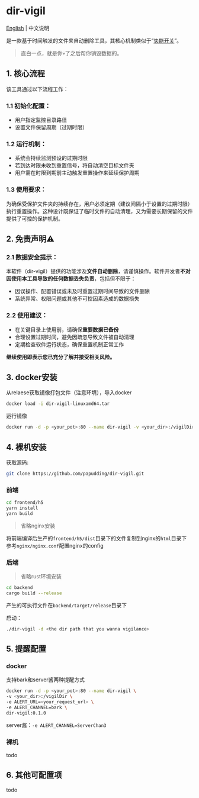 # dir-vigil
[English](README.md) | 中文说明

是一款基于时间触发的文件夹自动删除工具，其核心机制类似于“[失能开关](https://baike.baidu.com/item/%E5%A4%B1%E8%83%BD%E5%BC%80%E5%85%B3/22694753)”。
> 直白一点，就是你💀了之后帮你销毁数据的。

## 1. 核心流程
该工具通过以下流程工作：

### 1.1 初始化配置：
- 用户指定监控目录路径
- 设置文件保留周期（过期时限）

### 1.2 运行机制：
- 系统会持续监测预设的过期时限
- 若到达时限未收到重置信号，将自动清空目标文件夹
- 用户需在时限到期前主动触发重置操作来延续保护周期

### 1.3 使用要求：
为确保受保护文件夹的持续存在，用户必须定期（建议间隔小于设置的过期时限）执行重置操作。这种设计既保证了临时文件的自动清理，又为需要长期保留的文件提供了可控的保护机制。

## 2. 免责声明⚠️
### 2.1 数据安全提示：
本软件（dir-vigil）提供的功能涉及**文件自动删除**，请谨慎操作。软件开发者**不对因使用本工具导致的任何数据丢失负责**，包括但不限于：

- 因误操作、配置错误或未及时重置过期时间导致的文件删除
- 系统异常、权限问题或其他不可控因素造成的数据损失
### 2.2 使用建议：

- 在关键目录上使用前，请确保**重要数据已备份**
- 合理设置过期时间，避免因疏忽导致文件被自动清理
- 定期检查软件运行状态，确保重置机制正常工作

**继续使用即表示您已充分了解并接受相关风险。**
## 3. docker安装
从relaese获取镜像打包文件（注意环境），导入docker
```bash
docker load -i dir-vigil-linuxamd64.tar
```
运行镜像
```bash
docker run -d -p <your_pot>:80 --name dir-vigil -v <your_dir>:/vigilDir dir-vigil:0.1.0
```
## 4. 裸机安装
获取源码:
```bash
git clone https://github.com/papudding/dir-vigil.git
```
### 前端
```bash
cd frontend/h5
yarn install
yarn build
```
> 省略nginx安装

将前端编译后生产的`frontend/h5/dist`目录下的文件复制到nginx的`html`目录下
参考`nginx/nginx.conf`配置nginx的config

### 后端
> 省略rust环境安装

```bash
cd backend
cargo build --release
```
产生的可执行文件在`backend/target/release`目录下

启动：
```bash
./dir-vigil -d <the dir path that you wanna vigilance>
```

## 5. 提醒配置
### docker
支持bark和server酱两种提醒方式
```bash
docker run -d -p <your_pot>:80 --name dir-vigil \
-v <your_dir>:/vigilDir \
-e ALERT_URL=<your_request_url> \
-e ALERT_CHANNEL=bark \
dir-vigil:0.1.0
```
server酱：`-e ALERT_CHANNEL=ServerChan3`

### 裸机
todo  

## 6. 其他可配置项
todo  